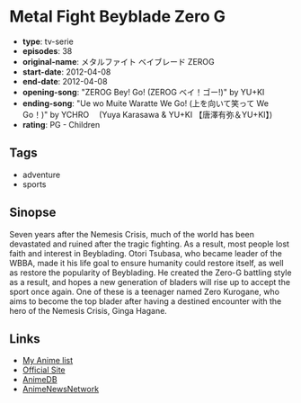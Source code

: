 # Metal Fight Beyblade Zero G

-   **type**: tv-serie
-   **episodes**: 38
-   **original-name**: メタルファイト ベイブレード ZEROG
-   **start-date**: 2012-04-08
-   **end-date**: 2012-04-08
-   **opening-song**: "ZEROG Bey! Go! (ZEROG ベイ！ゴー!)" by YU+KI
-   **ending-song**: "Ue wo Muite Waratte We Go! (上を向いて笑って We Go！)" by YCHRO 　(Yuya Karasawa & YU+KI 【唐澤有弥＆YU+KI】)
-   **rating**: PG - Children

## Tags

-   adventure
-   sports

## Sinopse

Seven years after the Nemesis Crisis, much of the world has been devastated and ruined after the tragic fighting. As a result, most people lost faith and interest in Beyblading. Otori Tsubasa, who became leader of the WBBA, made it his life goal to ensure humanity could restore itself, as well as restore the popularity of Beyblading. He created the Zero-G battling style as a result, and hopes a new generation of bladers will rise up to accept the sport once again. One of these is a teenager named Zero Kurogane, who aims to become the top blader after having a destined encounter with the hero of the Nemesis Crisis, Ginga Hagane.

## Links

-   [My Anime list](https://myanimelist.net/anime/13231/Metal_Fight_Beyblade_Zero_G)
-   [Official Site](http://www.tv-tokyo.co.jp/anime/mf-beyblade-zero/)
-   [AnimeDB](http://anidb.info/perl-bin/animedb.pl?show=anime&aid=9048)
-   [AnimeNewsNetwork](http://www.animenewsnetwork.com/encyclopedia/anime.php?id=14053)

